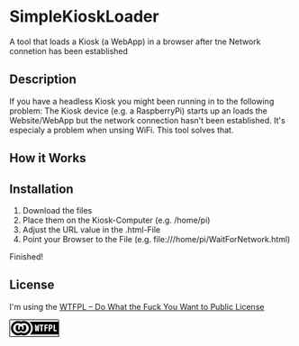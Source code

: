 # SimpleKioskLoader
A tool that loads a Kiosk (a WebApp) in a browser after tne Network connetion has been established

## Description
If you have a headless Kiosk you might been running in to the following problem: The Kiosk device (e.g. a RaspberryPi) starts up an loads the Website/WebApp but the network connection hasn't been established. It's especialy a problem when unsing WiFi.
This tool solves that.

## How it Works

## Installation
1. Download the files
2. Place them on the Kiosk-Computer (e.g. /home/pi)
3. Adjust the URL value in the .html-File
4. Point your Browser to the File (e.g. file:///home/pi/WaitForNetwork.html)

Finished!

## License
I'm using the 
[WTFPL – Do What the Fuck You Want to Public License](http://www.wtfpl.net/)

![WTFPL Badge](/wtfpl-badge.png)
